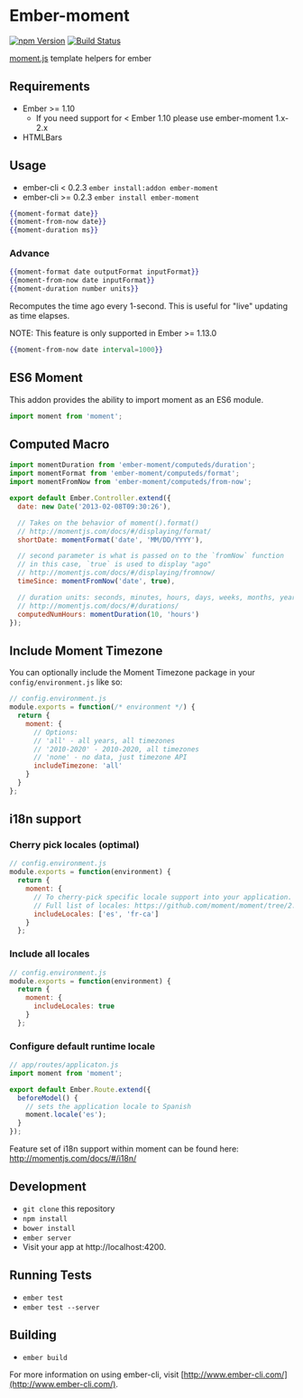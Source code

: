 # Ember-moment
[![npm Version][npm-badge]][npm]
[![Build Status][travis-badge]][travis]

[moment.js](http://momentjs.com) template helpers for ember

## Requirements
* Ember >= 1.10
  * If you need support for < Ember 1.10 please use ember-moment 1.x-2.x
* HTMLBars

## Usage

* ember-cli < 0.2.3 `ember install:addon ember-moment`
* ember-cli >= 0.2.3 `ember install ember-moment`

```hbs
{{moment-format date}}
{{moment-from-now date}}
{{moment-duration ms}}
```

### Advance

```hbs
{{moment-format date outputFormat inputFormat}}
{{moment-from-now date inputFormat}}
{{moment-duration number units}}
```

Recomputes the time ago every 1-second.  This is useful for "live" updating as time elapses.

NOTE: This feature is only supported in Ember >= 1.13.0

```hbs
{{moment-from-now date interval=1000}}
```

## ES6 Moment

This addon provides the ability to import moment as an ES6 module.
```js
import moment from 'moment';
```

## Computed Macro

```js
import momentDuration from 'ember-moment/computeds/duration';
import momentFormat from 'ember-moment/computeds/format';
import momentFromNow from 'ember-moment/computeds/from-now';

export default Ember.Controller.extend({
  date: new Date('2013-02-08T09:30:26'),

  // Takes on the behavior of moment().format()
  // http://momentjs.com/docs/#/displaying/format/
  shortDate: momentFormat('date', 'MM/DD/YYYY'),

  // second parameter is what is passed on to the `fromNow` function
  // in this case, `true` is used to display "ago"
  // http://momentjs.com/docs/#/displaying/fromnow/
  timeSince: momentFromNow('date', true),

  // duration units: seconds, minutes, hours, days, weeks, months, years
  // http://momentjs.com/docs/#/durations/
  computedNumHours: momentDuration(10, 'hours')
});
```

## Include Moment Timezone

You can optionally include the Moment Timezone package in your `config/environment.js` like so:

```js
// config.environment.js
module.exports = function(/* environment */) {
  return {
    moment: {
      // Options:
      // 'all' - all years, all timezones
      // '2010-2020' - 2010-2020, all timezones
      // 'none' - no data, just timezone API
      includeTimezone: 'all'
    }
  }
};
```

## i18n support

### Cherry pick locales (optimal)

```js
// config.environment.js
module.exports = function(environment) {
  return {
    moment: {
      // To cherry-pick specific locale support into your application.
      // Full list of locales: https://github.com/moment/moment/tree/2.10.3/locale
      includeLocales: ['es', 'fr-ca']
    }
  };
```

### Include all locales

```js
// config.environment.js
module.exports = function(environment) {
  return {
    moment: {
      includeLocales: true
    }
  };
```

### Configure default runtime locale

```js
// app/routes/applicaton.js
import moment from 'moment';

export default Ember.Route.extend({
  beforeModel() {
    // sets the application locale to Spanish
    moment.locale('es');
  }
});
```

Feature set of i18n support within moment can be found here:  http://momentjs.com/docs/#/i18n/

## Development

* `git clone` this repository
* `npm install`
* `bower install`
* `ember server`
* Visit your app at http://localhost:4200.

## Running Tests

* `ember test`
* `ember test --server`

## Building

* `ember build`

For more information on using ember-cli, visit [http://www.ember-cli.com/](http://www.ember-cli.com/).

[npm]: https://www.npmjs.org/package/ember-moment
[npm-badge]: https://img.shields.io/npm/v/ember-moment.svg?style=flat-square
[travis]: https://travis-ci.org/stefanpenner/ember-moment
[travis-badge]: https://img.shields.io/travis/stefanpenner/ember-moment.svg?branch=master&style=flat-square
